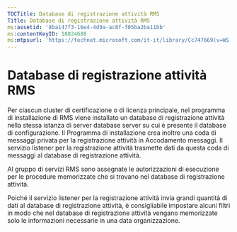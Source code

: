 ```yaml
---
TOCTitle: Database di registrazione attività RMS
Title: Database di registrazione attività RMS
ms:assetid: '8ba147f3-16e4-4d9a-ac8f-f05ba2ba11bb'
ms:contentKeyID: 18824688
ms:mtpsurl: 'https://technet.microsoft.com/it-it/library/Cc747669(v=WS.10)'
---
```


Database di registrazione attività RMS
======================================

Per ciascun cluster di certificazione o di licenza principale, nel programma di installazione di RMS viene installato un database di registrazione attività nella stessa istanza di server database server su cui è presente il database di configurazione. Il Programma di installazione crea inoltre una coda di messaggi privata per la registrazione attività in Accodamento messaggi. Il servizio listener per la registrazione attività trasmette dati da questa coda di messaggi al database di registrazione attività.

Al gruppo di servizi RMS sono assegnate le autorizzazioni di esecuzione per le procedure memorizzate che si trovano nel database di registrazione attività.

Poiché il servizio listener per la registrazione attività invia grandi quantità di dati al database di registrazione attività, è consigliabile impostare alcuni filtri in modo che nel database di registrazione attività vengano memorizzate solo le informazioni necessarie in una data organizzazione.
